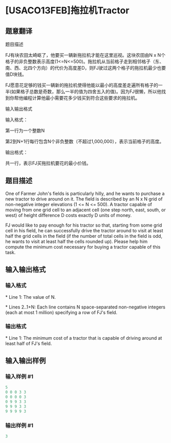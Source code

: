 # [USACO13FEB]拖拉机Tractor

## 题意翻译

题目描述

FJ有块农田太崎岖了，他要买一辆新拖拉机才能在这里巡视。这块农田由N x N个格子的非负整数表示高度(1<=N<=500)。拖拉机从当前格子走到相邻格子（东、南、西、北四个方向）的代价为高度差D，则FJ驶过这两个格子的拖拉机最少也要值D块钱。

FJ愿意花足够的钱买一辆新的拖拉机使得他能以最小的高度差走遍所有格子的一半(如果格子总数是奇数，那么一半的值为四舍五入的值)。因为FJ很懒，所以他找到你帮他编程计算他最小需要花多少钱买到符合这些要求的拖拉机。

输入输出格式

输入格式：

第一行为一个整数N

第2到N+1行每行包含N个非负整数（不超过1,000,000），表示当前格子的高度。

输出格式：

共一行，表示FJ买拖拉机要花的最小价钱。

## 题目描述

One of Farmer John's fields is particularly hilly, and he wants to purchase a new tractor to drive around on it. The field is described by an N x N grid of non-negative integer elevations (1 <= N <= 500). A tractor capable of moving from one grid cell to an adjacent cell (one step north, east, south, or west) of height difference D costs exactly D units of money.

FJ would like to pay enough for his tractor so that, starting from some grid cell in his field, he can successfully drive the tractor around to visit at least half the grid cells in the field (if the number of total cells in the field is odd, he wants to visit at least half the cells rounded up). Please help him compute the minimum cost necessary for buying a tractor capable of this task.

## 输入输出格式

### 输入格式

\* Line 1: The value of N.

\* Lines 2..1+N: Each line contains N space-separated non-negative integers (each at most 1 million) specifying a row of FJ's field.

### 输出格式

\* Line 1: The minimum cost of a tractor that is capable of driving around at least half of FJ's field.

## 输入输出样例

### 输入样例 #1

```cpp
5 
0 0 0 3 3 
0 0 0 0 3 
0 9 9 3 3 
9 9 9 3 3 
9 9 9 9 3 

```
### 输出样例 #1

```cpp
3 

```
